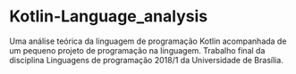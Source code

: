 # Kotlin-Language_analysis
Uma análise teórica da linguagem de programação Kotlin acompanhada de um pequeno projeto de programação na linguagem. Trabalho final da disciplina Linguagens de programação 2018/1 da Universidade de Brasília.
